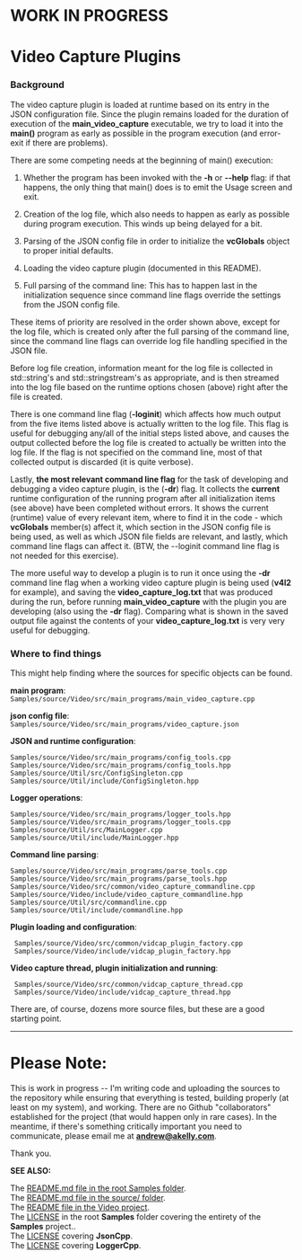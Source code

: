 # WORK IN PROGRESS 

# Video Capture Plugins

### Background     
     
The video capture plugin is loaded at runtime based on its entry in the JSON configuration file.  Since the 
plugin remains loaded for the duration of execution of the **main_video_capture** executable, we try to load it
into the **main()** program as early as possible in the program execution (and error-exit if there are problems).        
     
There are some competing needs at the beginning of main() execution:

1. Whether the program has been invoked with the **-h** or **--help** flag: if that happens, the only thing that
main() does is to emit the Usage screen and exit.    
   
2. Creation of the log file, which also needs to happen as early as possible during program execution. This winds up being delayed for a bit.       
    
3. Parsing of the JSON config file in order to initialize the **vcGlobals** object to proper initial defaults.  
     
4. Loading the video capture plugin (documented in this README).  
    
5. Full parsing of the command line:  This has to happen last in the initialization sequence since command line flags override the settings from the JSON config file.
     
These items of priority are resolved in the order shown above, except for the log file, which is created only after the full parsing of the command line, since the command line flags can override log file handling specified in the JSON file.    
    
Before log file creation, information meant for the log file is collected in std::string's and std::stringstream's  as appropriate, and is then streamed into the log file based on the runtime options chosen (above) right after the file is created.    

There is one command line flag (**-loginit**) which affects how much output from the five items listed above is actually written to the log file.  This flag is useful for debugging any/all of the initial steps listed above, and causes  the output collected before the log file is created to actually be written into the log file. If the flag is not specified on the command line, most of that collected output is discarded (it is quite verbose).          
     
Lastly, **the most relevant command line flag** for the task of developing and debugging a video capture plugin, is the (**-dr**) flag.  It collects the **current** runtime configuration of the running program after all initialization items (see above) have been completed without errors.  It shows the current (runtime) value of every relevant item, where to find it in the code - which **vcGlobals** member(s) affect it, which section in the JSON config file is being used, as well as which JSON file fields are relevant, and lastly, which command line flags can affect it. (BTW, the --loginit command line flag is not needed for this exercise).     
    
The more useful way to develop a plugin is to run it once using the **-dr** command line flag when a working video capture plugin is being used (**v4l2** for example), and saving the **video_capture_log.txt** that was produced during the run, before running **main_video_capture** with the plugin you are developing (also using the **-dr** flag).  Comparing what is shown in the saved output file against the contents of your **video_capture_log.txt** is very very useful for debugging.    
     
### Where to find things     
     
This might help finding where the sources for specific objects can be found.    
    
**main program**: 
``Samples/source/Video/src/main_programs/main_video_capture.cpp`` 

**json config file**: 
``Samples/source/Video/src/main_programs/video_capture.json``

**JSON and runtime configuration**:   
 
    Samples/source/Video/src/main_programs/config_tools.cpp 
    Samples/source/Video/src/main_programs/config_tools.hpp
    Samples/source/Util/src/ConfigSingleton.cpp 
    Samples/source/Util/include/ConfigSingleton.hpp 
    
**Logger operations**:    

    Samples/source/Video/src/main_programs/logger_tools.hpp
    Samples/source/Video/src/main_programs/logger_tools.cpp
    Samples/source/Util/src/MainLogger.cpp
    Samples/source/Util/include/MainLogger.hpp 

**Command line parsing**: 

    Samples/source/Video/src/main_programs/parse_tools.cpp
    Samples/source/Video/src/main_programs/parse_tools.hpp
    Samples/source/Video/src/common/video_capture_commandline.cpp
    Samples/source/Video/include/video_capture_commandline.hpp
    Samples/source/Util/src/commandline.cpp
    Samples/source/Util/include/commandline.hpp 

**Plugin loading and configuration**: 

     Samples/source/Video/src/common/vidcap_plugin_factory.cpp
     Samples/source/Video/include/vidcap_plugin_factory.hpp

**Video capture thread, plugin initialization and running**: 

     Samples/source/Video/src/common/vidcap_capture_thread.cpp 
     Samples/source/Video/include/vidcap_capture_thread.hpp
     
There are, of course, dozens more source files, but these are a good starting point.        
      
   __________________   
   
    
    
# Please Note:
This is work in progress -- I'm writing code and uploading the sources to the repository while ensuring that everything is tested, building properly (at least on my system), and working. There are no Github "collaborators" established for the project (that would happen only in rare cases). In the meantime, if there's something critically important you need to communicate, please email me at **andrew@akelly.com**.     
     
Thank you.     
     
**SEE ALSO:**    

The [README.md file in the root Samples folder](../../../../README.md).     
The [README.md file in the source/ folder](../../../../source/README.md).    
The [README file in the Video project](../../../Video/README.md).     
The [LICENSE](./LICENSE) in the root **Samples** folder covering the entirety of the **Samples** project..    
The [LICENSE](source/3rdparty/JsonCpp/JsonCpp-8190e06-2022-07-15/jsoncpp/LICENSE) covering **JsonCpp**.    
The [LICENSE](source/3rdparty/LoggerCpp/SRombauts-LoggerCpp-a0868a8-modified/LICENSE.txt) covering **LoggerCpp**.     
    

